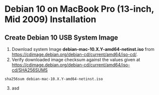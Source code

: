 # Debian 10 on MacBook Pro (13-inch, Mid 2009) Installation
## Create Debian 10 USB System Image
1. Download system Image **debian-mac-10.X.Y-amd64-netinst.iso** from https://cdimage.debian.org/debian-cd/current/amd64/iso-cd/.
2. Verify downloaded image checksum against the values given at https://cdimage.debian.org/debian-cd/current/amd64/iso-cd/SHA256SUMS
```
sha256sum debian-mac-10.X.Y-amd64-netinst.iso
```
3. asd



